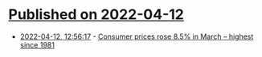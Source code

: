 # [Published on 2022-04-12](index.md)

* [2022-04-12, 12:56:17](https://news.ycombinator.com/item?id=31002002) - [Consumer prices rose 8.5% in March – highest since 1981](https://www.cnbc.com/2022/04/12/consumer-prices-rose-8point5percent-in-march-slightly-hotter-than-expected.html)
